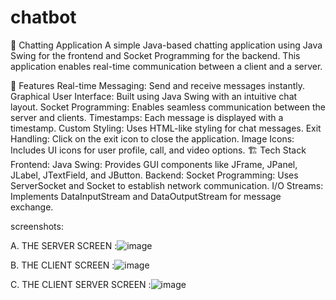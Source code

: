 # chatbot
💬 Chatting Application
A simple Java-based chatting application using Java Swing for the frontend and Socket Programming for the backend. This application enables real-time communication between a client and a server.

📌 Features
Real-time Messaging: Send and receive messages instantly.
Graphical User Interface: Built using Java Swing with an intuitive chat layout.
Socket Programming: Enables seamless communication between the server and clients.
Timestamps: Each message is displayed with a timestamp.
Custom Styling: Uses HTML-like styling for chat messages.
Exit Handling: Click on the exit icon to close the application.
Image Icons: Includes UI icons for user profile, call, and video options.
🏗️ Tech Stack
Frontend:
Java Swing: Provides GUI components like JFrame, JPanel, JLabel, JTextField, and JButton.
Backend:
Socket Programming: Uses ServerSocket and Socket to establish network communication.
I/O Streams: Implements DataInputStream and DataOutputStream for message exchange.

screenshots:

A.	THE SERVER SCREEN :![image](https://github.com/user-attachments/assets/33041837-096c-4cee-bf23-87693775c5e5)

B.	THE CLIENT SCREEN :![image](https://github.com/user-attachments/assets/e662f409-3495-455f-a80d-e85b3fdd724d)

C.	THE CLIENT SERVER SCREEN :![image](https://github.com/user-attachments/assets/c085ee82-7e7e-4578-9020-ff21bccdf0ec)


